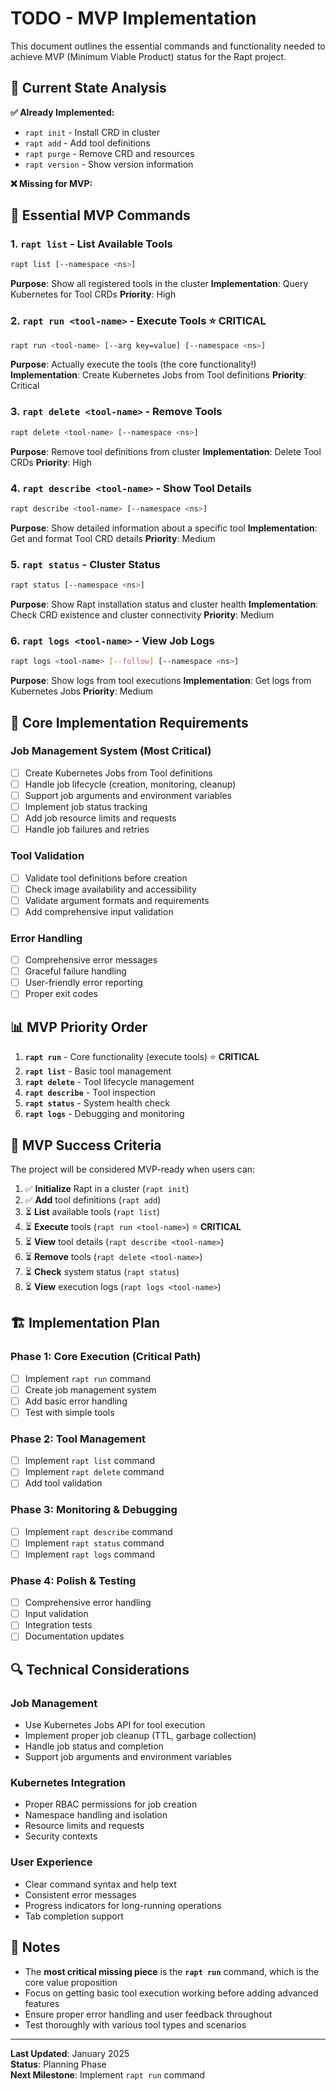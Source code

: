 # TODO - MVP Implementation

This document outlines the essential commands and functionality needed to achieve MVP (Minimum Viable Product) status for the Rapt project.

## 🎯 Current State Analysis

**✅ Already Implemented:**
- `rapt init` - Install CRD in cluster
- `rapt add` - Add tool definitions  
- `rapt purge` - Remove CRD and resources
- `rapt version` - Show version information

**❌ Missing for MVP:**

## 🚀 Essential MVP Commands

### 1. **`rapt list`** - List Available Tools
```bash
rapt list [--namespace <ns>]
```
**Purpose**: Show all registered tools in the cluster
**Implementation**: Query Kubernetes for Tool CRDs
**Priority**: High

### 2. **`rapt run <tool-name>`** - Execute Tools ⭐ **CRITICAL**
```bash
rapt run <tool-name> [--arg key=value] [--namespace <ns>]
```
**Purpose**: Actually execute the tools (the core functionality!)
**Implementation**: Create Kubernetes Jobs from Tool definitions
**Priority**: Critical

### 3. **`rapt delete <tool-name>`** - Remove Tools
```bash
rapt delete <tool-name> [--namespace <ns>]
```
**Purpose**: Remove tool definitions from cluster
**Implementation**: Delete Tool CRDs
**Priority**: High

### 4. **`rapt describe <tool-name>`** - Show Tool Details
```bash
rapt describe <tool-name> [--namespace <ns>]
```
**Purpose**: Show detailed information about a specific tool
**Implementation**: Get and format Tool CRD details
**Priority**: Medium

### 5. **`rapt status`** - Cluster Status
```bash
rapt status [--namespace <ns>]
```
**Purpose**: Show Rapt installation status and cluster health
**Implementation**: Check CRD existence and cluster connectivity
**Priority**: Medium

### 6. **`rapt logs <tool-name>`** - View Job Logs
```bash
rapt logs <tool-name> [--follow] [--namespace <ns>]
```
**Purpose**: Show logs from tool executions
**Implementation**: Get logs from Kubernetes Jobs
**Priority**: Medium

## 🔧 Core Implementation Requirements

### **Job Management System** (Most Critical)
- [ ] Create Kubernetes Jobs from Tool definitions
- [ ] Handle job lifecycle (creation, monitoring, cleanup)
- [ ] Support job arguments and environment variables
- [ ] Implement job status tracking
- [ ] Add job resource limits and requests
- [ ] Handle job failures and retries

### **Tool Validation**
- [ ] Validate tool definitions before creation
- [ ] Check image availability and accessibility
- [ ] Validate argument formats and requirements
- [ ] Add comprehensive input validation

### **Error Handling**
- [ ] Comprehensive error messages
- [ ] Graceful failure handling
- [ ] User-friendly error reporting
- [ ] Proper exit codes

## 📊 MVP Priority Order

1. **`rapt run`** - Core functionality (execute tools) ⭐ **CRITICAL**
2. **`rapt list`** - Basic tool management
3. **`rapt delete`** - Tool lifecycle management
4. **`rapt describe`** - Tool inspection
5. **`rapt status`** - System health check
6. **`rapt logs`** - Debugging and monitoring

## 🎯 MVP Success Criteria

The project will be considered MVP-ready when users can:

1. ✅ **Initialize** Rapt in a cluster (`rapt init`)
2. ✅ **Add** tool definitions (`rapt add`)
3. ⏳ **List** available tools (`rapt list`)
4. ⏳ **Execute** tools (`rapt run <tool-name>`) ⭐ **CRITICAL**
5. ⏳ **View** tool details (`rapt describe <tool-name>`)
6. ⏳ **Remove** tools (`rapt delete <tool-name>`)
7. ⏳ **Check** system status (`rapt status`)
8. ⏳ **View** execution logs (`rapt logs <tool-name>`)

## 🏗️ Implementation Plan

### Phase 1: Core Execution (Critical Path)
- [ ] Implement `rapt run` command
- [ ] Create job management system
- [ ] Add basic error handling
- [ ] Test with simple tools

### Phase 2: Tool Management
- [ ] Implement `rapt list` command
- [ ] Implement `rapt delete` command
- [ ] Add tool validation

### Phase 3: Monitoring & Debugging
- [ ] Implement `rapt describe` command
- [ ] Implement `rapt status` command
- [ ] Implement `rapt logs` command

### Phase 4: Polish & Testing
- [ ] Comprehensive error handling
- [ ] Input validation
- [ ] Integration tests
- [ ] Documentation updates

## 🔍 Technical Considerations

### Job Management
- Use Kubernetes Jobs API for tool execution
- Implement proper job cleanup (TTL, garbage collection)
- Handle job status and completion
- Support job arguments and environment variables

### Kubernetes Integration
- Proper RBAC permissions for job creation
- Namespace handling and isolation
- Resource limits and requests
- Security contexts

### User Experience
- Clear command syntax and help text
- Consistent error messages
- Progress indicators for long-running operations
- Tab completion support

## 📝 Notes

- The **most critical missing piece** is the **`rapt run`** command, which is the core value proposition
- Focus on getting basic tool execution working before adding advanced features
- Ensure proper error handling and user feedback throughout
- Test thoroughly with various tool types and scenarios

---

**Last Updated**: January 2025  
**Status**: Planning Phase  
**Next Milestone**: Implement `rapt run` command